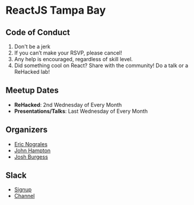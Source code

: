# ReactJS Tampa Bay

## Code of Conduct

1. Don't be a jerk
2. If you can’t make your RSVP, please cancel!
3. Any help is encouraged, regardless of skill level.
4. Did something cool on React? Share with the community! Do a talk or a ReHacked lab!

## Meetup Dates

* **ReHacked**: 2nd Wednesday of Every Month 
* **Presentations/Talks**: Last Wednesday of Every Month

## Organizers

* [Eric Nograles](github.com/ericnograles)
* [John Hampton](github.com/johnrhampton)
* [Josh Burgess](github.com/joshburgess)

## Slack
* [Signup](reactjstampabay-slack.heroku.com)
* [Channel](reactjstampabay.slack.com)
